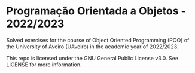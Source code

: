 # Programação Orientada a Objetos - 2022/2023
Solved exercises for the course of Object Oriented Programming (POO) of the University of Aveiro (UAveiro) in the academic year of 2022/2023.

This repo is licensed under the GNU General Public License v3.0. See LICENSE for more information.